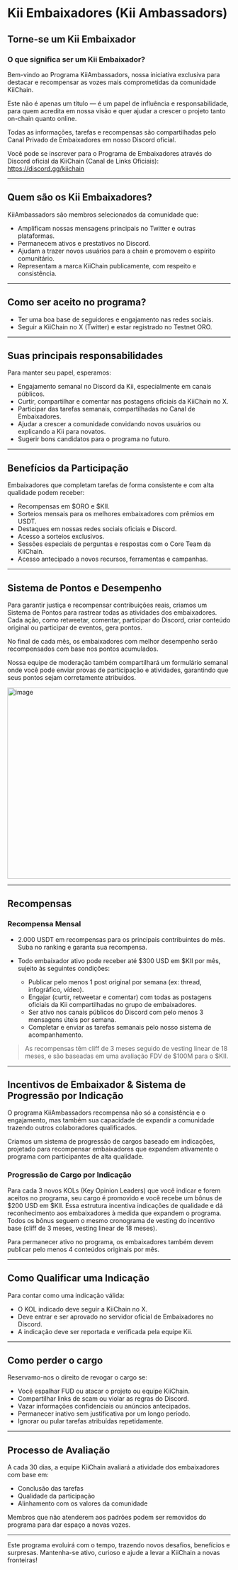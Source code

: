 # Kii Embaixadores (Kii Ambassadors)

## Torne-se um Kii Embaixador

### O que significa ser um Kii Embaixador?
Bem-vindo ao Programa KiiAmbassadors, nossa iniciativa exclusiva para destacar e recompensar as vozes mais comprometidas da comunidade KiiChain.

Este não é apenas um título — é um papel de influência e responsabilidade, para quem acredita em nossa visão e quer ajudar a crescer o projeto tanto on-chain quanto online.

Todas as informações, tarefas e recompensas são compartilhadas pelo Canal Privado de Embaixadores em nosso Discord oficial.

Você pode se inscrever para o Programa de Embaixadores através do Discord oficial da KiiChain (Canal de Links Oficiais): https://discord.gg/kiichain

---

## Quem são os Kii Embaixadores?

KiiAmbassadors são membros selecionados da comunidade que:
- Amplificam nossas mensagens principais no Twitter e outras plataformas.
- Permanecem ativos e prestativos no Discord.
- Ajudam a trazer novos usuários para a chain e promovem o espírito comunitário.
- Representam a marca KiiChain publicamente, com respeito e consistência.

---

## Como ser aceito no programa?
- Ter uma boa base de seguidores e engajamento nas redes sociais.
- Seguir a KiiChain no X (Twitter) e estar registrado no Testnet ORO.

---

## Suas principais responsabilidades
Para manter seu papel, esperamos:
- Engajamento semanal no Discord da Kii, especialmente em canais públicos.
- Curtir, compartilhar e comentar nas postagens oficiais da KiiChain no X.
- Participar das tarefas semanais, compartilhadas no Canal de Embaixadores.
- Ajudar a crescer a comunidade convidando novos usuários ou explicando a Kii para novatos.
- Sugerir bons candidatos para o programa no futuro.

---

## Benefícios da Participação
Embaixadores que completam tarefas de forma consistente e com alta qualidade podem receber:
- Recompensas em $ORO e $KII.
- Sorteios mensais para os melhores embaixadores com prêmios em USDT.
- Destaques em nossas redes sociais oficiais e Discord.
- Acesso a sorteios exclusivos.
- Sessões especiais de perguntas e respostas com o Core Team da KiiChain.
- Acesso antecipado a novos recursos, ferramentas e campanhas.

---

## Sistema de Pontos e Desempenho
Para garantir justiça e recompensar contribuições reais, criamos um Sistema de Pontos para rastrear todas as atividades dos embaixadores. Cada ação, como retweetar, comentar, participar do Discord, criar conteúdo original ou participar de eventos, gera pontos.

No final de cada mês, os embaixadores com melhor desempenho serão recompensados com base nos pontos acumulados.

Nossa equipe de moderação também compartilhará um formulário semanal onde você pode enviar provas de participação e atividades, garantindo que seus pontos sejam corretamente atribuídos.

<img width="768" height="432" alt="image" src="https://github.com/user-attachments/assets/38e7d199-b167-4916-aa6d-7f3241d872e8" />


---

## Recompensas

### Recompensa Mensal
- 2.000 USDT em recompensas para os principais contribuintes do mês. Suba no ranking e garanta sua recompensa.

- Todo embaixador ativo pode receber até $300 USD em $KII por mês, sujeito às seguintes condições:
  - Publicar pelo menos 1 post original por semana (ex: thread, infográfico, vídeo).
  - Engajar (curtir, retweetar e comentar) com todas as postagens oficiais da Kii compartilhadas no grupo de embaixadores.
  - Ser ativo nos canais públicos do Discord com pelo menos 3 mensagens úteis por semana.
  - Completar e enviar as tarefas semanais pelo nosso sistema de acompanhamento.

> As recompensas têm cliff de 3 meses seguido de vesting linear de 18 meses, e são baseadas em uma avaliação FDV de $100M para o $KII.

---

## Incentivos de Embaixador & Sistema de Progressão por Indicação
O programa KiiAmbassadors recompensa não só a consistência e o engajamento, mas também sua capacidade de expandir a comunidade trazendo outros colaboradores qualificados.

Criamos um sistema de progressão de cargos baseado em indicações, projetado para recompensar embaixadores que expandem ativamente o programa com participantes de alta qualidade.

### Progressão de Cargo por Indicação
Para cada 3 novos KOLs (Key Opinion Leaders) que você indicar e forem aceitos no programa, seu cargo é promovido e você recebe um bônus de $200 USD em $KII. Essa estrutura incentiva indicações de qualidade e dá reconhecimento aos embaixadores à medida que expandem o programa. Todos os bônus seguem o mesmo cronograma de vesting do incentivo base (cliff de 3 meses, vesting linear de 18 meses).

Para permanecer ativo no programa, os embaixadores também devem publicar pelo menos 4 conteúdos originais por mês.

---

## Como Qualificar uma Indicação
Para contar como uma indicação válida:
- O KOL indicado deve seguir a KiiChain no X.
- Deve entrar e ser aprovado no servidor oficial de Embaixadores no Discord.
- A indicação deve ser reportada e verificada pela equipe Kii.

---

## Como perder o cargo
Reservamo-nos o direito de revogar o cargo se:
- Você espalhar FUD ou atacar o projeto ou equipe KiiChain.
- Compartilhar links de scam ou violar as regras do Discord.
- Vazar informações confidenciais ou anúncios antecipados.
- Permanecer inativo sem justificativa por um longo período.
- Ignorar ou pular tarefas atribuídas repetidamente.

---

## Processo de Avaliação
A cada 30 dias, a equipe KiiChain avaliará a atividade dos embaixadores com base em:
- Conclusão das tarefas
- Qualidade da participação
- Alinhamento com os valores da comunidade

Membros que não atenderem aos padrões podem ser removidos do programa para dar espaço a novas vozes.

---

Este programa evoluirá com o tempo, trazendo novos desafios, benefícios e surpresas. Mantenha-se ativo, curioso e ajude a levar a KiiChain a novas fronteiras!
